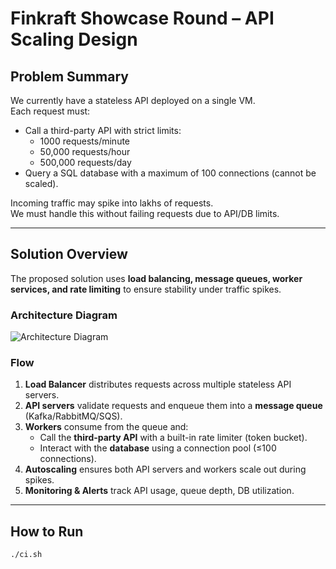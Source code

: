 # Finkraft Showcase Round – API Scaling Design

## Problem Summary
We currently have a stateless API deployed on a single VM.  
Each request must:
- Call a third-party API with strict limits:
  - 1000 requests/minute
  - 50,000 requests/hour
  - 500,000 requests/day
- Query a SQL database with a maximum of 100 connections (cannot be scaled).

Incoming traffic may spike into lakhs of requests.  
We must handle this without failing requests due to API/DB limits.

---

## Solution Overview
The proposed solution uses **load balancing, message queues, worker services, and rate limiting** to ensure stability under traffic spikes.

### Architecture Diagram
![Architecture Diagram](architecture.png)

### Flow
1. **Load Balancer** distributes requests across multiple stateless API servers.
2. **API servers** validate requests and enqueue them into a **message queue** (Kafka/RabbitMQ/SQS).
3. **Workers** consume from the queue and:
   - Call the **third-party API** with a built-in rate limiter (token bucket).
   - Interact with the **database** using a connection pool (≤100 connections).
4. **Autoscaling** ensures both API servers and workers scale out during spikes.
5. **Monitoring & Alerts** track API usage, queue depth, DB utilization.

---

## How to Run
```bash
./ci.sh
